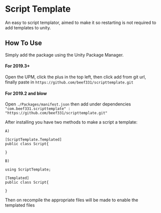 # Script Template
An easy to script templator, aimed to make it so restarting is not required to add templates to unity.

## How To Use
Simply add the package using the Unity Package Manager.

#### For 2019.3+

Open the UPM, click the plus in the top left, then click add from git url, finally paste in 
`https://github.com/beef331/scripttemplate.git`
#### For 2019.2 and blow
Open `./Packages/manifest.json` then add under dependencies 
`"com.beef331.scripttemplate" : "https://github.com/beef331/scripttemplate.git"`

After installing you have two methods to make a script a template:

```
A)

[ScriptTemplate.Templated]
public class Script{

}

B)

using ScriptTemplate;

[Templated]
public class Script{

}
```
Then on recompile the appropriate files will be made to enable the templated files

